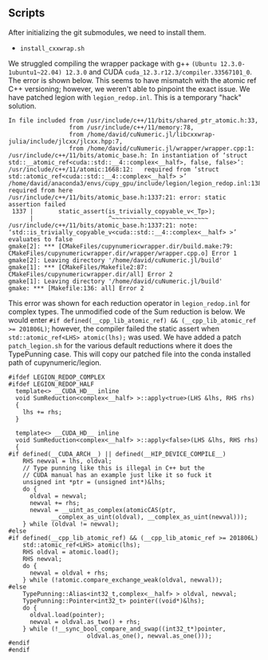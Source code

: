 ## Scripts

After initializing the git submodules, we need to install them. 
- `install_cxxwrap.sh` 


We struggled compiling the wrapper package with g++ `(Ubuntu 12.3.0-1ubuntu1~22.04) 12.3.0` and CUDA `cuda_12.3.r12.3/compiler.33567101_0`.
The error is shown below. This seems to have mismatch with the atomic ref C++ versioning; however, we weren't able to pinpoint the exact issue. We have patched legion with `legion_redop.inl`. This is a temporary "hack" solution.  

```
In file included from /usr/include/c++/11/bits/shared_ptr_atomic.h:33,
                 from /usr/include/c++/11/memory:78,
                 from /home/david/cuNumeric.jl/libcxxwrap-julia/include/jlcxx/jlcxx.hpp:7,
                 from /home/david/cuNumeric.jl/wrapper/wrapper.cpp:1:
/usr/include/c++/11/bits/atomic_base.h: In instantiation of ‘struct std::__atomic_ref<cuda::std::__4::complex<__half>, false, false>’:
/usr/include/c++/11/atomic:1668:12:   required from ‘struct std::atomic_ref<cuda::std::__4::complex<__half> >’
/home/david/anaconda3/envs/cupy_gpu/include/legion/legion_redop.inl:1380:36:   required from here
/usr/include/c++/11/bits/atomic_base.h:1337:21: error: static assertion failed
 1337 |       static_assert(is_trivially_copyable_v<_Tp>);
      |                     ^~~~~~~~~~~~~~~~~~~~~~~~~~~~
/usr/include/c++/11/bits/atomic_base.h:1337:21: note: ‘std::is_trivially_copyable_v<cuda::std::__4::complex<__half> >’ evaluates to false
gmake[2]: *** [CMakeFiles/cupynumericwrapper.dir/build.make:79: CMakeFiles/cupynumericwrapper.dir/wrapper/wrapper.cpp.o] Error 1
gmake[2]: Leaving directory '/home/david/cuNumeric.jl/build'
gmake[1]: *** [CMakeFiles/Makefile2:87: CMakeFiles/cupynumericwrapper.dir/all] Error 2
gmake[1]: Leaving directory '/home/david/cuNumeric.jl/build'
gmake: *** [Makefile:136: all] Error 2

```


This error was shown for each reduction operator in `legion_redop.inl` for complex types. The unmodified code of the Sum reduction is below. We would enter `#if defined(__cpp_lib_atomic_ref) && (__cpp_lib_atomic_ref >= 201806L)`; however, the compiler failed the static assert when `std::atomic_ref<LHS> atomic(lhs);` was used. We have added a patch `patch_legion.sh` for the various default reductions where it does the TypePunning case. This will copy our patched file into the conda installed path of cupynumeric/legion. 

```
#ifdef LEGION_REDOP_COMPLEX
#ifdef LEGION_REDOP_HALF
  template<> __CUDA_HD__ inline
  void SumReduction<complex<__half> >::apply<true>(LHS &lhs, RHS rhs)
  {
    lhs += rhs;
  }

  template<> __CUDA_HD__ inline
  void SumReduction<complex<__half> >::apply<false>(LHS &lhs, RHS rhs)
  {
#if defined(__CUDA_ARCH__) || defined(__HIP_DEVICE_COMPILE__)
    RHS newval = lhs, oldval;
    // Type punning like this is illegal in C++ but the
    // CUDA manual has an example just like it so fuck it
    unsigned int *ptr = (unsigned int*)&lhs;
    do {
      oldval = newval;
      newval += rhs;
      newval = __uint_as_complex(atomicCAS(ptr,
            __complex_as_uint(oldval), __complex_as_uint(newval)));
    } while (oldval != newval);
#else
#if defined(__cpp_lib_atomic_ref) && (__cpp_lib_atomic_ref >= 201806L)
    std::atomic_ref<LHS> atomic(lhs);
    RHS oldval = atomic.load();
    RHS newval;
    do {
      newval = oldval + rhs;
    } while (!atomic.compare_exchange_weak(oldval, newval));
#else
    TypePunning::Alias<int32_t,complex<__half> > oldval, newval;
    TypePunning::Pointer<int32_t> pointer((void*)&lhs);
    do {
      oldval.load(pointer);
      newval = oldval.as_two() + rhs;
    } while (!__sync_bool_compare_and_swap((int32_t*)pointer,
                      oldval.as_one(), newval.as_one()));
#endif
#endif
```




